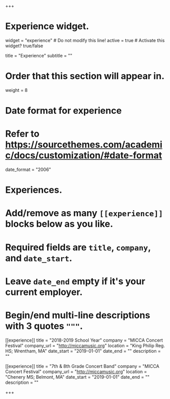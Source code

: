 +++
# Experience widget.
widget = "experience"  # Do not modify this line!
active = true  # Activate this widget? true/false

title = "Experience"
subtitle = ""

# Order that this section will appear in.
weight = 8

# Date format for experience
#   Refer to https://sourcethemes.com/academic/docs/customization/#date-format
date_format = "2006"

# Experiences.
#   Add/remove as many `[[experience]]` blocks below as you like.
#   Required fields are `title`, `company`, and `date_start`.
#   Leave `date_end` empty if it's your current employer.
#   Begin/end multi-line descriptions with 3 quotes `"""`.

[[experience]]
  title = "2018-2019 School Year"
  company = "MICCA Concert Festival"
  company_url = "http://miccamusic.org"
  location = "King Philip Reg. HS; Wrentham, MA"
  date_start = "2019-01-01"
  date_end = ""
  description = ""

[[experience]]
  title = "7th & 8th Grade Concert Band"
  company = "MICCA Concert Festival"
  company_url = "http://miccamusic.org"
  location = "Chenery MS; Belmont, MA"
  date_start = "2019-01-01"
  date_end = ""
  description = ""

+++
